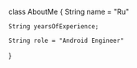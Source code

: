 class AboutMe {
    String name = "Ru"

    String yearsOfExperience;

    String role = "Android Engineer"
}

<!---
01th/01th is a ✨ special ✨ repository because its `README.md` (this file) appears on your GitHub profile.
You can click the Preview link to take a look at your changes.
--->
